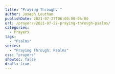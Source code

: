 ```yaml
---
title: "Praying Through: "
author: Joseph Louthan
publishDate: 2021-07-27T06:00:00-06:00
url: /prayers/2021-07-27-praying-through-psalms/
categories:
  - Prayers
tags:
  - "Psalms"
series:
  - "Praying Through: Psalms"
css: "prayers"
showtoc: false
draft: true
---
```

<div style="font-variant: small-caps;">

</div>

```text

```
